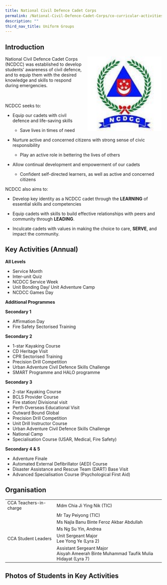 ```yaml
---
title: National Civil Defence Cadet Corps
permalink: /National-Civil-Defence-Cadet-Corps/co-curricular-activities/Uniform-Groups/permalink
description: ""
third_nav_title: Uniform Groups
---
```

Introduction
------------

<img src="/images/ncdcc1.jpg" style="width:240px;height:240px;margin-left:15px;" align = "right">

National Civil Defence Cadet Corps (NCDCC) was established to develop students’ awareness of civil defence, and to equip them with the desired knowledge and skills to respond during emergencies.                                                                                                                     

NCDCC seeks to:

* Equip our cadets with civil defence and life-saving skills
	* Save lives in times of need

* Nurture active and concerned citizens with strong sense of civic responsibility
	* Play an active role in bettering the lives of others

* Allow continual development and empowerment of our cadets 
	* Confident self-directed learners, as well as active and concerned citizens

  

NCDCC also aims to:

* Develop key identity as a NCDCC cadet through the **LEARNING** of essential skills and competencies

* Equip cadets with skills to build effective relationships with peers and community through **LEADING**.

* Inculcate cadets with values in making the choice to care, **SERVE**, and impact the community.


Key Activities (Annual)
-----------------------
**All Levels**
*	Service Month
*	Inter-unit Quiz
*	NCDCC Service Week
*	Unit Bonding Day/ Unit Adventure Camp
*	NCDCC Games Day
 
**Additional Programmes**

**Secondary 1**
*	Affirmation Day
*	Fire Safety Sectorised Training
 
**Secondary 2**
*	1-star Kayaking Course
*	CD Heritage Visit
*	CPR Sectorised Training
*	Precision Drill Competition
*	Urban Adventure Civil Defence Skills Challenge
*	SMART Programme and HALO programme
 
**Secondary 3**
*	2-star Kayaking Course
*	BCLS Provider Course
*	Fire station/ Divisional visit
*	Perth Overseas Educational Visit
*	Outward Bound Global
*	Precision Drill Competition
*	Unit Drill Instructor Course
*	Urban Adventure Civil Defence Skills Challenge
*	National Camp
*	Specialisation Course (USAR, Medical, Fire Safety)
 
**Secondary 4 & 5**
*	Adventure Finale
*	Automated External Defibrillator (AED) Course
*	Disaster Assistance and Rescue Team (DART) Base Visit
*	Advanced Specialisation Course (Psychological First Aid)

Organisation
------------

|  |  |
|---|---|
| CCA Teachers-in-charge | Mdm Chia Ji Ying Nik (TIC) |
|   | Mr Tay Peiyong (TIC) |
|   | Ms Najla Banu Binte Feroz Akbar Abdullah |
|   | Ms Ng Su Yin, Andrea |
| CCA Student Leaders | Unit Sergeant Major<br>Lee Yong Ye (Lyra 2) |
|  | Assistant Sergeant Major<br>Aisyah Ameerah Binte Muhammad Taufik Mulia Hidayat (Lyra 7) |

Photos of Students in Key Activities
------------------------------------
